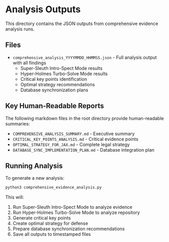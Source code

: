 # Analysis Outputs

This directory contains the JSON outputs from comprehensive evidence analysis runs.

## Files

- `comprehensive_analysis_YYYYMMDD_HHMMSS.json` - Full analysis output with all findings
  - Super-Sleuth Intro-Spect Mode results
  - Hyper-Holmes Turbo-Solve Mode results
  - Critical key points identification
  - Optimal strategy recommendations
  - Database synchronization plans

## Key Human-Readable Reports

The following markdown files in the root directory provide human-readable summaries:

- `COMPREHENSIVE_ANALYSIS_SUMMARY.md` - Executive summary
- `CRITICAL_KEY_POINTS_ANALYSIS.md` - Critical evidence points
- `OPTIMAL_STRATEGY_FOR_JAX.md` - Complete legal strategy
- `DATABASE_SYNC_IMPLEMENTATION_PLAN.md` - Database integration plan

## Running Analysis

To generate a new analysis:

```bash
python3 comprehensive_evidence_analysis.py
```

This will:
1. Run Super-Sleuth Intro-Spect Mode to analyze evidence
2. Run Hyper-Holmes Turbo-Solve Mode to analyze repository
3. Generate critical key points
4. Create optimal strategy for defense
5. Prepare database synchronization recommendations
6. Save all outputs to timestamped files
